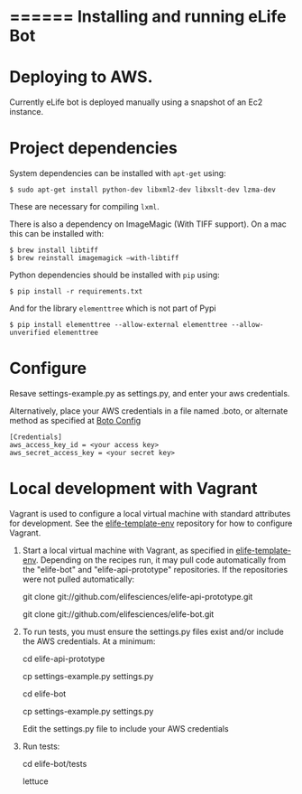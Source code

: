 ======
Installing and running eLife Bot
======

# Deploying to AWS.

Currently eLife bot is deployed manually using a snapshot of an Ec2 instance. 


# Project dependencies

System dependencies can be installed with `apt-get` using:

    $ sudo apt-get install python-dev libxml2-dev libxslt-dev lzma-dev
    
These are necessary for compiling `lxml`.

There is also a dependency on ImageMagic (With TIFF support). On a mac this can be installed with:

    $ brew install libtiff
    $ brew reinstall imagemagick –with-libtiff

Python dependencies should be installed with `pip` using:
    
    $ pip install -r requirements.txt

And for the library `elementtree` which is not part of Pypi

    $ pip install elementtree --allow-external elementtree --allow-unverified elementtree

# Configure

Resave settings-example.py as settings.py, and enter your aws credentials.

Alternatively, place your AWS credentials in a file named .boto, or alternate method as specified at [Boto Config][botoc]

    [Credentials]
    aws_access_key_id = <your access key>
    aws_secret_access_key = <your secret key>

[botoc]: http://docs.pythonboto.org/en/latest/boto_config_tut.html

# Local development with Vagrant

Vagrant is used to configure a local virtual machine with standard attributes for development. See the
[elife-template-env][tmpl-env] repository for how to configure Vagrant.

[tmpl-env]: https://github.com/elifesciences/elife-template-env

1. Start a local virtual machine with Vagrant, as specified in [elife-template-env][tmpl-env]. Depending on the recipes run, it may pull code automatically from the "elife-bot" and "elife-api-prototype" repositories. If the repositories were not pulled automatically:

    git clone git://github.com/elifesciences/elife-api-prototype.git
    
    git clone git://github.com/elifesciences/elife-bot.git

2. To run tests, you must ensure the settings.py files exist and/or include the AWS credentials. At a minimum:

    cd elife-api-prototype
    
    cp settings-example.py settings.py
    
    cd elife-bot
    
    cp settings-example.py settings.py
    
    Edit the settings.py file to include your AWS credentials
    
3. Run tests:

    cd elife-bot/tests
    
    lettuce
    

